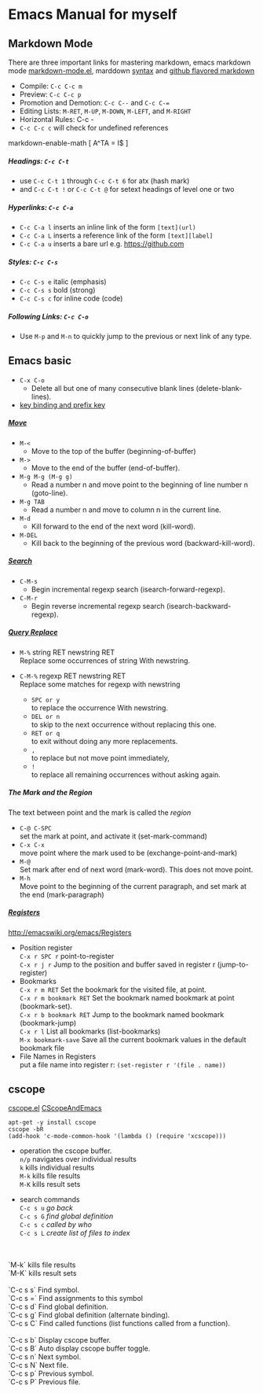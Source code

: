 Emacs Manual for myself
=======================

Markdown Mode
-------------
[1.1]: https://github.com/defunkt/markdown-mode
[1.2]: https://guides.github.com/features/mastering-markdown

There are three important links for mastering markdown, emacs markdown mode [markdown-mode.el][1.1], marddown [syntax][1.2] and [github flavored markdown](http://daringfireball.net/projects/markdown/syntax)

- Compile: `C-c C-c m`
- Preview: `C-c C-c p`
- Promotion and Demotion: `C-c C--` and `C-c C-=`
- Editing Lists: `M-RET`, `M-UP`, `M-DOWN`, `M-LEFT`, and `M-RIGHT`
- Horizontal Rules: C-c -
- `C-c C-c c` will check for undefined references

markdown-enable-math
\[
A^TA = I$
\]


##### Headings: `C-c C-t` #####
+ use `C-c C-t 1` through `C-c C-t 6` for atx (hash mark)
+ and `C-c C-t !` or `C-c C-t @` for setext headings of level one or two

##### Hyperlinks: `C-c C-a` #####
- `C-c C-a l` inserts an inline link of the form `[text](url)`
- `C-c C-a L` inserts a reference link of the form `[text][label]`
- `C-c C-a u` inserts a bare url e.g. <https://github.com>

##### Styles: `C-c C-s` #####
+ `C-c C-s e` italic (emphasis)
+ `C-c C-s s` bold (strong)
+ `C-c C-s c` for inline code (code)

##### Following Links: `C-c C-o` #####
+ Use `M-p` and `M-n` to quickly jump to the previous or next link of any type.


Emacs basic
-----------
[2.1]: http://www.emacswiki.org/emacs/KeyBindingDiscussion
[2.2]: http://www.emacswiki.org/emacs/PrefixKey
[2.3]: http://www.gnu.org/software/emacs/manual/html_node/emacs/Search.html#Search
[2.4]: http://www.gnu.org/software/emacs/manual/html_node/emacs/Moving-Point.html
[2.5]: http://www.gnu.org/software/emacs/manual/html_node/emacs/Query-Replace.html
[2.6]: https://www.gnu.org/software/emacs/manual/html_node/emacs/Registers.html "Registers"

+ `C-x C-o`
  + Delete all but one of many consecutive blank lines (delete-blank-lines).
+ [key binding and prefix key][2.1]

##### [Move][2.4] #####
+ `M-<`
  - Move to the top of the buffer (beginning-of-buffer)
+ `M->`
  - Move to the end of the buffer (end-of-buffer).
+ `M-g M-g (M-g g)`
  - Read a number n and move point to the beginning of line number n (goto-line).
+ `M-g TAB`
  - Read a number n and move to column n in the current line.
+ `M-d`
  - Kill forward to the end of the next word (kill-word).
+ `M-DEL`
  - Kill back to the beginning of the previous word (backward-kill-word).

##### [Search][2.3] #####
+ `C-M-s`
  - Begin incremental regexp search (isearch-forward-regexp).
+ `C-M-r`
  - Begin reverse incremental regexp search (isearch-backward-regexp).

##### [Query Replace][2.5] #####
+ `M-%` string RET newstring RET
<br/> Replace some occurrences of string With newstring.
+ `C-M-%` regexp RET newstring RET
<br/> Replace some matches for regexp with newstring

    * `SPC or y`
        <br/> to replace the occurrence With newstring.
    * `DEL or n`
        <br/> to skip to the next occurrence without replacing this one.
    * `RET or q`
        <br/> to exit without doing any more replacements.
    * `,`
        <br/> to replace but not move point immediately,
    * `!`
        <br/> to replace all remaining occurrences without asking again.



##### The Mark and the Region #####
The text between point and the mark is called the *region*

+ `C-@ C-SPC`
<br/> set the mark at point, and activate it (set-mark-command)
+ `C-x C-x`
<br/> move point where the mark used to be (exchange-point-and-mark)
+ `M-@`
<br/> Set mark after end of next word (mark-word). This does not move point.
+ `M-h`
<br/> Move point to the beginning of the current paragraph, and set mark at the end (mark-paragraph)

##### [Registers][2.6] #####
<http://emacswiki.org/emacs/Registers>

+ Position register
<br/>  `C-x r SPC r`  point-to-register
<br/>  `C-x r j r`    Jump to the position and buffer saved in register r (jump-to-register)
+ Bookmarks
<br/>  `C-x r m RET`            Set the bookmark for the visited file, at point.
<br/>  `C-x r m bookmark RET`   Set the bookmark named bookmark at point (bookmark-set).
<br/>  `C-x r b bookmark RET`   Jump to the bookmark named bookmark (bookmark-jump)
<br/>  `C-x r l`                List all bookmarks (list-bookmarks)
<br/>  `M-x bookmark-save`      Save all the current bookmark values in the default bookmark file
+ File Names in Registers
<br/> put a file name into register r: `(set-register r '(file . name))`


cscope
------

[cscope.el](https://github.com/dkogan/xcscope.el)
[CScopeAndEmacs](http://emacswiki.org/emacs/CScopeAndEmacs)

    apt-get -y install cscope
    cscope -bR
    (add-hook 'c-mode-common-hook '(lambda () (require 'xcscope)))


+ operation the cscope buffer.
<br/>  `n/p` navigates over individual results
<br/>  `k` kills individual results
<br/>  `M-k` kills file results
<br/>  `M-K` kills result sets

+ search commands
<br/>  `C-c s u` *go back*
<br/>  `C-c s G` *find global definition*
<br/>  `C-c s c` *called by who*
<br/>  `C-c s L` *create list of files to index*
<br/>
<br/>  `M-k` kills file results
<br/>  `M-K` kills result sets
<br/>
<br/>  `C-c s s` Find symbol.
<br/>  `C-c s =` Find assignments to this symbol
<br/>  `C-c s d` Find global definition.
<br/>  `C-c s g` Find global definition (alternate binding).
<br/>  `C-c s C` Find called functions (list functions called from a function).
<br/>
<br/>  `C-c s b` Display cscope buffer.
<br/>  `C-c s B` Auto display cscope buffer toggle.
<br/>  `C-c s n` Next symbol.
<br/>  `C-c s N` Next file.
<br/>  `C-c s p` Previous symbol.
<br/>  `C-c s P` Previous file.
